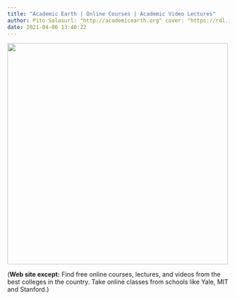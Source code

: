 ```yaml
---
title: "Academic Earth | Online Courses | Academic Video Lectures"
author: Pito Salasurl: "http://academicearth.org" cover: "https://rdl.ink/render/http%3A%2F%2Facademicearth.org" 
date: 2021-04-06 13:40:22
---
```

<img src=https://rdl.ink/render/http%3A%2F%2Facademicearth.org width="500">



(**Web site except:** Find free online courses, lectures, and videos from the best colleges in the country. Take online classes from schools like Yale, MIT and Stanford.) 
